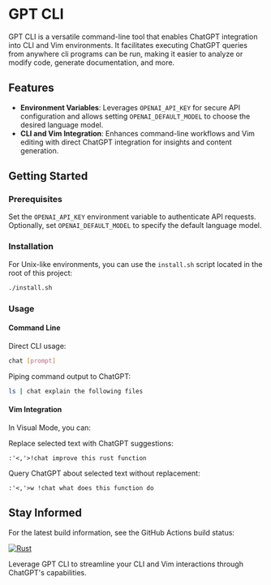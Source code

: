 # GPT CLI

GPT CLI is a versatile command-line tool that enables ChatGPT integration into CLI and Vim environments. It facilitates executing ChatGPT queries from anywhere cli programs can be run, making it easier to analyze or modify code, generate documentation, and more.

## Features

- **Environment Variables**: Leverages `OPENAI_API_KEY` for secure API configuration and allows setting `OPENAI_DEFAULT_MODEL` to choose the desired language model.
- **CLI and Vim Integration**: Enhances command-line workflows and Vim editing with direct ChatGPT integration for insights and content generation.

## Getting Started

### Prerequisites

Set the `OPENAI_API_KEY` environment variable to authenticate API requests. Optionally, set `OPENAI_DEFAULT_MODEL` to specify the default language model.

### Installation

For Unix-like environments, you can use the `install.sh` script located in the root of this project:

```bash
./install.sh
```

### Usage

#### Command Line

Direct CLI usage:

```bash
chat [prompt]
```

Piping command output to ChatGPT:

```bash
ls | chat explain the following files
```

#### Vim Integration

In Visual Mode, you can:

Replace selected text with ChatGPT suggestions:

```
:'<,'>!chat improve this rust function
```

Query ChatGPT about selected text without replacement:

```
:'<,'>w !chat what does this function do
```

## Stay Informed

For the latest build information, see the GitHub Actions build status:

[![Rust](https://github.com/oranellis/gptcli/actions/workflows/rust.yml/badge.svg)](https://github.com/oranellis/gptcli/actions/workflows/rust.yml)

Leverage GPT CLI to streamline your CLI and Vim interactions through ChatGPT's capabilities.

